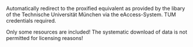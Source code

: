 Automatically redirect to the proxified equivalent as provided by the libary of the Technische Universität München via the eAccess-System. TUM credentials required.

Only some resources are included!
The systematic download of data is not permitted for licensing reasons!
